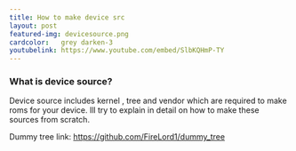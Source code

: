 ```yaml
---
title: How to make device src
layout: post
featured-img: devicesource.png
cardcolor:   grey darken-3
youtubelink: https://www.youtube.com/embed/SlbKQHmP-TY
---
```


### What is device source?
Device source includes kernel , tree and vendor which are required to make roms for your device. Ill try
to explain in detail on how to make these sources from scratch.

Dummy tree link: https://github.com/FireLord1/dummy_tree